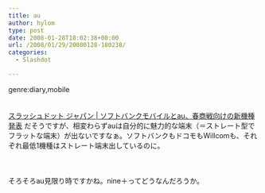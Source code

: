```yaml
---
title: au
author: hylom
type: post
date: 2008-01-28T18:02:38+00:00
url: /2008/01/29/20080128-180238/
categories:
  - Slashdot

---
```

genre:diary&#44;mobile  
</br>   
  [スラッシュドット ジャパン | ソフトバンクモバイルとau、春商戦向けの新機種発表][1] だそうですが、相変わらずauは自分的に魅力的な端末（＝ストレート型でフラットな端末）が出ないですなぁ。ソフトバンクもドコモもWillcomも、それぞれ最低1機種はストレート端末出しているのに。</br>  
</br>   
そろそろau見限り時ですかね。nine＋ってどうなんだろうか。</br>

 [1]: http://slashdot.jp/mobile/article.pl?sid=08/01/28/0958230
